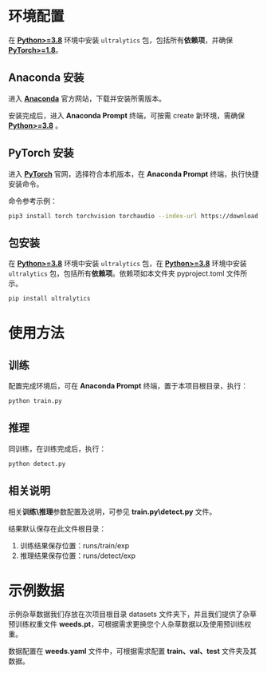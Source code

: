# 环境配置

在 [**Python>=3.8**](https://www.python.org/) 环境中安装 `ultralytics` 包，包括所有**依赖项**，并确保 [**PyTorch>=1.8**](https://pytorch.org/get-started/locally/)。

## Anaconda 安装

进入 [**Anaconda**](https://www.anaconda.com/) 官方网站，下载并安装所需版本。

安装完成后，进入 **Anaconda Prompt** 终端，可按需 create 新环境，需确保 [**Python>=3.8**](https://www.python.org/) 。

## PyTorch 安装

进入 [**PyTorch**](https://pytorch.org/get-started/locally/) 官网，选择符合本机版本，在 **Anaconda Prompt** 终端，执行快捷安装命令。

命令参考示例：

```bash
pip3 install torch torchvision torchaudio --index-url https://download.pytorch.org/whl/cu118
```

## 包安装

在 [**Python>=3.8**](https://www.python.org/) 环境中安装 `ultralytics` 包，在 [**Python>=3.8**](https://www.python.org/) 环境中安装 `ultralytics` 包，包括所有**依赖项**。依赖项如本文件夹 pyproject.toml 文件所示。

```bash
pip install ultralytics
```



# 使用方法

## 训练

配置完成环境后，可在 **Anaconda Prompt** 终端，置于本项目根目录，执行：

```python
python train.py
```

## 推理

同训练，在训练完成后，执行：

```bash
python detect.py
```

## 相关说明

相关**训练\推理**参数配置及说明，可参见 **train.py\detect.py** 文件。

结果默认保存在此文件根目录：

1. 训练结果保存位置：runs/train/exp
2. 推理结果保存位置：runs/detect/exp



# 示例数据

示例杂草数据我们存放在次项目根目录 datasets 文件夹下，并且我们提供了杂草预训练权重文件 **weeds.pt**，可根据需求更换您个人杂草数据以及使用预训练权重。

数据配置在 **weeds.yaml** 文件中，可根据需求配置 **train、val、test** 文件夹及其数据。



